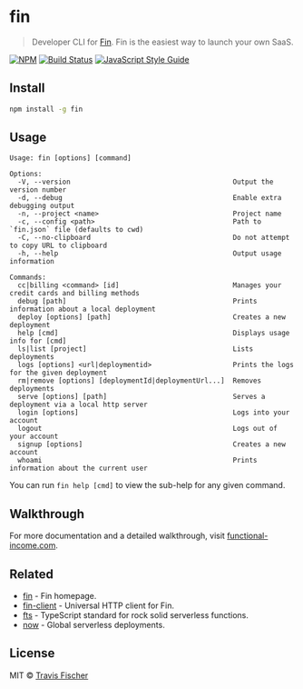 # fin

> Developer CLI for [Fin](https://functional-income.com). Fin is the easiest way to launch your own SaaS.

[![NPM](https://img.shields.io/npm/v/fin.svg)](https://www.npmjs.com/package/fin) [![Build Status](https://travis-ci.com/functional-income/fin.svg?branch=master)](https://travis-ci.com/functional-income/fin) [![JavaScript Style Guide](https://img.shields.io/badge/code_style-standard-brightgreen.svg)](https://standardjs.com)

## Install

```bash
npm install -g fin
```

## Usage

```
Usage: fin [options] [command]

Options:
  -V, --version                                        Output the version number
  -d, --debug                                          Enable extra debugging output
  -n, --project <name>                                 Project name
  -c, --config <path>                                  Path to `fin.json` file (defaults to cwd)
  -C, --no-clipboard                                   Do not attempt to copy URL to clipboard
  -h, --help                                           Output usage information

Commands:
  cc|billing <command> [id]                            Manages your credit cards and billing methods
  debug [path]                                         Prints information about a local deployment
  deploy [options] [path]                              Creates a new deployment
  help [cmd]                                           Displays usage info for [cmd]
  ls|list [project]                                    Lists deployments
  logs [options] <url|deploymentid>                    Prints the logs for the given deployment
  rm|remove [options] [deploymentId|deploymentUrl...]  Removes deployments
  serve [options] [path]                               Serves a deployment via a local http server
  login [options]                                      Logs into your account
  logout                                               Logs out of your account
  signup [options]                                     Creates a new account
  whoami                                               Prints information about the current user
```

You can run `fin help [cmd]` to view the sub-help for any given command.

## Walkthrough

For more documentation and a detailed walkthrough, visit [functional-income.com](https://functional-income.com).

## Related

- [fin](https://functional-income.com) - Fin homepage.
- [fin-client](https://github.com/functional-income/fin-client) - Universal HTTP client for Fin.
- [fts](https://github.com/transitive-bullshit/functional-typescript) - TypeScript standard for rock solid serverless functions.
- [now](https://zeit.co/now) - Global serverless deployments.

## License

MIT © [Travis Fischer](https://transitivebullsh.it)
